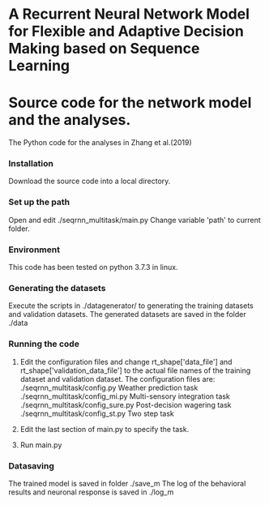 # A Recurrent Neural Network Model for Flexible and Adaptive Decision Making based on Sequence Learning
# Source code for the network model and the analyses.

The Python code for the analyses in Zhang et al.(2019)

### Installation
Download the source code into a local directory.

### Set up the path
Open and edit ./seqrnn_multitask/main.py Change variable 'path' to current folder.

### Environment
This code has been tested on python 3.7.3 in linux.

### Generating the datasets
Execute the scripts in ./datagenerator/ to generating the training datasets and validation datasets.
The generated datasets are saved in the folder ./data

### Running the code
1. Edit the configuration files and change rt_shape['data_file'] and rt_shape['validation_data_file'] to the actual file names of the training dataset and validation dataset.
   The configuration files are:
  	./seqrnn_multitask/config.py 		Weather prediction task
  	./seqrnn_multitask/config_mi.py 	Multi-sensory integration task
  	./seqrnn_multitask/config_sure.py 	Post-decision wagering task
  	./seqrnn_multitask/config_st.py 	Two step task

2. Edit the last section of main.py to specify the task.

3. Run main.py

### Datasaving

The trained model is saved in folder ./save_m
The log of the behavioral results and neuronal response is saved in ./log_m 















